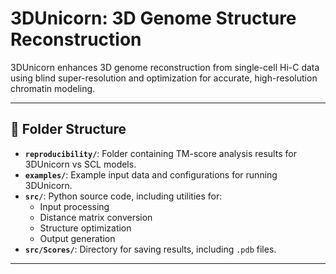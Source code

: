 # 3DUnicorn: 3D Genome Structure Reconstruction
3DUnicorn enhances 3D genome reconstruction from single-cell Hi-C data using blind super-resolution and optimization for accurate, high-resolution chromatin modeling.

---

## 📂 Folder Structure  

- **`reproducibility/`**: Folder containing TM-score analysis results for 3DUnicorn vs SCL models.  
- **`examples/`**: Example input data and configurations for running 3DUnicorn.  
- **`src/`**: Python source code, including utilities for:  
  - Input processing  
  - Distance matrix conversion  
  - Structure optimization  
  - Output generation  
- **`src/Scores/`**: Directory for saving results, including `.pdb` files.  

---

